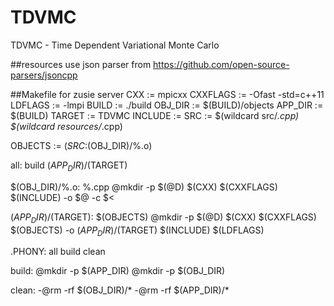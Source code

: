 # TDVMC
TDVMC - Time Dependent Variational Monte Carlo

##resources
use json parser from https://github.com/open-source-parsers/jsoncpp

##Makefile for zusie server
CXX      := mpicxx
CXXFLAGS := -Ofast -std=c++11
LDFLAGS  := -lmpi
BUILD    := ./build
OBJ_DIR  := $(BUILD)/objects
APP_DIR  := $(BUILD)
TARGET   := TDVMC
INCLUDE  := 
SRC      := $(wildcard src/*.cpp) $(wildcard resources/*.cpp)

OBJECTS := $(SRC:%.cpp=$(OBJ_DIR)/%.o)

all: build $(APP_DIR)/$(TARGET)

$(OBJ_DIR)/%.o: %.cpp
        @mkdir -p $(@D)
        $(CXX) $(CXXFLAGS) $(INCLUDE) -o $@ -c $<

$(APP_DIR)/$(TARGET): $(OBJECTS)
        @mkdir -p $(@D)
        $(CXX) $(CXXFLAGS) $(OBJECTS) -o $(APP_DIR)/$(TARGET) $(INCLUDE) $(LDFLAGS)

.PHONY: all build clean

build:
        @mkdir -p $(APP_DIR)
        @mkdir -p $(OBJ_DIR)

clean:
        -@rm -rf $(OBJ_DIR)/*
        -@rm -rf $(APP_DIR)/*
